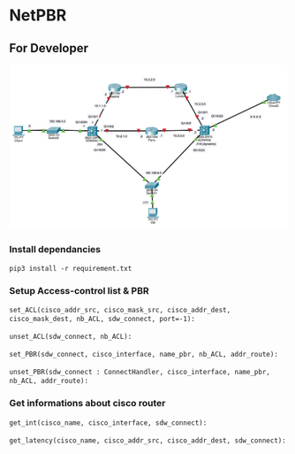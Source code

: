 # NetPBR

## For Developer

![Réseaux](resources/Network2.png)

### Install dependancies
    pip3 install -r requirement.txt

### 
### Setup Access-control list & PBR
    set_ACL(cisco_addr_src, cisco_mask_src, cisco_addr_dest, cisco_mask_dest, nb_ACL, sdw_connect, port=-1):

    unset_ACL(sdw_connect, nb_ACL):

    set_PBR(sdw_connect, cisco_interface, name_pbr, nb_ACL, addr_route):

    unset_PBR(sdw_connect : ConnectHandler, cisco_interface, name_pbr, nb_ACL, addr_route):

### Get informations about cisco router
    get_int(cisco_name, cisco_interface, sdw_connect):

    get_latency(cisco_name, cisco_addr_src, cisco_addr_dest, sdw_connect):